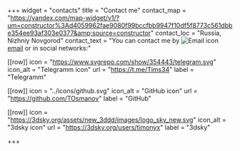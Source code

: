 +++
widget = "contacts"
title = "Contact me"
contact_map = "https://yandex.com/map-widget/v1/?um=constructor%3Ad4059962fae9080f99bccfbb9947f10df5f8773c561dbbe354ee93af303e0377&amp;source=constructor"
contact_loc = "Russia, Nizhniy Novgorod"
contact_text = "You can contact me by <a href='mailto:timurosm@yandex.ru'><img src='../icons/email.svg' alt='Email icon' class='w-4 mx-1' style='display:inline-block'>email</a> or in social networks:"

[[row]]
icon = "https://www.svgrepo.com/show/354443/telegram.svg"
icon_alt = "Telegramm icon"
url = "https://t.me/Tims34"
label = "Telegramm"

[[row]]
icon = "../icons/github.svg"
icon_alt = "GitHub icon"
url = "https://github.com/TOsmanov"
label = "GitHub"

[[row]]
icon = "https://3dsky.org/assets/new_3ddd/images/logo_sky_new.svg"
icon_alt = "3dsky icon"
url = "https://3dsky.org/users/timonyx"
label = "3dsky"

+++
